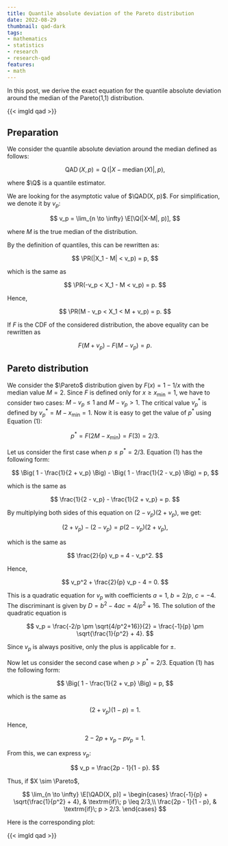 ```yaml
---
title: Quantile absolute deviation of the Pareto distribution
date: 2022-08-29
thumbnail: qad-dark
tags:
- mathematics
- statistics
- research
- research-qad
features:
- math
---
```


In this post,
  we derive the exact equation for the quantile absolute deviation around the median of the Pareto(1,1) distribution.

{{< imgld qad >}}

<!--more-->

## Preparation

We consider the quantile absolute deviation around the median defined as follows:

$$
\newcommand{\E}{\mathbb{E}}
\newcommand{\PR}{\mathbb{P}}
\newcommand{\Q}{\operatorname{Q}}
\newcommand{\QAD}{\operatorname{QAD}}
\newcommand{\median}{\operatorname{median}}
\newcommand{\Exp}{\operatorname{Exp}}
\newcommand{\Pareto}{\operatorname{Pareto}(1, 1)}
\QAD(X, p) = \Q(|X - \median(X)|, p),
$$

  where $\Q$ is a quantile estimator.

We are looking for the asymptotic value of $\QAD(X, p)$.
For simplification, we denote it by $v_p$:

$$
v_p = \lim_{n \to \infty} \E[\Q(|X-M|, p)],
$$

where $M$ is the true median of the distribution.

By the definition of quantiles, this can be rewritten as:

$$
\PR(|X_1 - M| < v_p) = p,
$$

which is the same as

$$
\PR(-v_p < X_1 - M < v_p) = p.
$$

Hence,

$$
\PR(M - v_p < X_1 < M + v_p) = p.
$$

If $F$ is the CDF of the considered distribution, the above equality can be rewritten as

$$
F(M + v_p) - F(M - v_p) = p.
\tag{1}
$$

## Pareto distribution

We consider the $\Pareto$ distribution
  given by $F(x)=1-1/x$ with the median value $M=2$.
Since $F$ is defined only for $x \geq x_{\min} = 1$, we have to consider two cases: $M - v_p \leq 1$ and $M - v_p > 1$.
The critical value $v_p^*$ is defined by $v_p^* = M - x_{\min} = 1$.
Now it is easy to get the value of $p^*$ using Equation (1):

$$
p^* = F(2M - x_{\min}) = F(3) = 2/3.
$$

Let us consider the first case when $p \leq p^* = 2/3$.
Equation (1) has the following form:

$$
\Big( 1 - \frac{1}{2 + v_p} \Big) - \Big( 1 - \frac{1}{2 - v_p} \Big) = p,
$$

which is the same as

$$
\frac{1}{2 - v_p} - \frac{1}{2 + v_p} = p.
$$

By multiplying both sides of this equation on $(2 - v_p)(2 + v_p)$, we get:

$$
(2 + v_p) - (2 - v_p) = p (2 - v_p)(2 + v_p),
$$

which is the same as

$$
\frac{2}{p} v_p = 4 - v_p^2.
$$

Hence,

$$
v_p^2 + \frac{2}{p} v_p - 4 = 0.
$$

This is a quadratic equation for $v_p$ with coefficients $a=1$, $b=2/p$, $c=-4$.
The discriminant is given by $D = b^2 - 4ac = 4/p^2 + 16$.
The solution of the quadratic equation is

$$
v_p = \frac{-2/p \pm \sqrt{4/p^2+16}}{2} = \frac{-1}{p} \pm \sqrt{\frac{1}{p^2} + 4}.
$$

Since $v_p$ is always positive, only the plus is applicable for $\pm$.

Now let us consider the second case when $p > p^* = 2/3$.
Equation (1) has the following form:

$$
\Big( 1 - \frac{1}{2 + v_p} \Big) = p,
$$

which is the same as

$$
(2+v_p)(1 - p) = 1.
$$

Hence,

$$
2 - 2p + v_p - p v_p = 1.
$$

From this, we can express $v_p$:

$$
v_p = \frac{2p - 1}{1 - p}.
$$

Thus, if $X \sim \Pareto$,

$$
\lim_{n \to \infty} \E[\QAD(X, p)] = \begin{cases}
\frac{-1}{p} + \sqrt{\frac{1}{p^2} + 4}, & \textrm{if}\; p \leq 2/3,\\
\frac{2p - 1}{1 - p}, & \textrm{if}\; p > 2/3.
\end{cases}
$$

Here is the corresponding plot:

{{< imgld qad >}}
